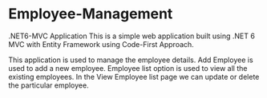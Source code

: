 # Employee-Management
.NET6-MVC Application
This is a simple web application built using .NET 6 MVC with Entity Framework using Code-First Approach.

This application is used to manage the employee details. Add Employee is used to add a new employee. 
Employee list option is used to view all the existing employees. In the View Employee list page we can update or delete the particular employee.
